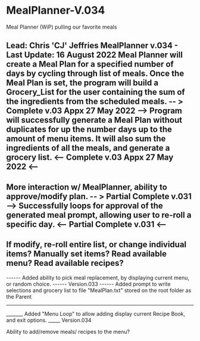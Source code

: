 # MealPlanner-V.034
Meal Planner (WiP) pulling our favorite meals

 Lead: Chris 'CJ' Jeffries
 MealPlanner v.034 - Last Update: 16 August 2022
 Meal Planner will create a Meal Plan for a specified number of days by cycling through list of meals.
 Once the Meal Plan is set, the program will build a Grocery_List for the user containing the sum of the ingredients
 from the scheduled meals. -- > Complete v.03 Appx 27 May 2022 --> Program will successfully generate a Meal Plan without duplicates for
 up the number days up to the amount of menu items. It will also sum the ingredients of all the meals, and generate a
 grocery list. <-- Complete v.03 Appx 27 May 2022 <--
 ------
 More interaction w/ MealPlanner, ability to approve/modify plan. -- > Partial Complete v.031 --> Successfully loops for
 approval of the generated meal prompt, allowing user to re-roll a specific day. <--  Partial Complete v.031 <--
 ------
 If modify, re-roll entire list, or change individual items? Manually set items? Read available menu? Read available recipes?
 ------
 ------ Added ability to pick meal replacement, by displaying current menu, or random choice. ------ Version.033
 ------ Added prompt to write selections and grocery list to file "MealPlan.txt" stored on the root folder as the Parent
_______
_______ Added "Menu Loop" to allow adding display current Recipe Book, and exit options. _____ Version.034

 Ability to add/remove meals/ recipes to the menu?
